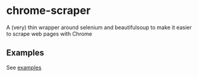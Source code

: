 # chrome-scraper
A (very) thin wrapper around selenium and beautifulsoup to make it easier to scrape web pages with Chrome
## Examples
See [examples](src/chromescraper/examples.py)